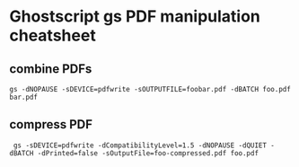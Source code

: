 # Ghostscript gs PDF manipulation cheatsheet

## combine PDFs
```{bash}
gs -dNOPAUSE -sDEVICE=pdfwrite -sOUTPUTFILE=foobar.pdf -dBATCH foo.pdf bar.pdf
```

## compress PDF
```{bash}
 gs -sDEVICE=pdfwrite -dCompatibilityLevel=1.5 -dNOPAUSE -dQUIET -dBATCH -dPrinted=false -sOutputFile=foo-compressed.pdf foo.pdf
```
